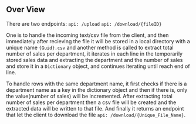 ## Over View
There are two endpoints:
`api: /upload`
`api: /download/{fileID}`

One is to handle the incoming text/csv file from the client, and then immediately after recieving the file
it will be stored in a local directory with a unique name `{Guid}.csv` and another method is called to 
extract total number of sales per department, it iterates in each line in the temporarily stored sales data 
and extracting the department and the number of sales and store it in a `Dictionary` object, and continues iterating 
until reach end of line. 

To handle rows with the same department name, it first checks if there is a department name as a key in the dictionary
object and then if there is, only the value(number of sales) will be incremented. After extracting total number of sales 
per department then a csv file will be created and the extracted data will be written to that file. And finally it returns 
an endpoint that let the client to download the file `api: /download/{Unique_File_Name}`.
